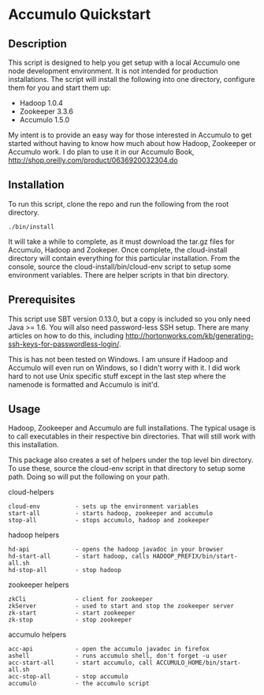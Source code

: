 # Accumulo Quickstart

## Description

This script is designed to help you get setup with a local Accumulo
one node development environment.  It is not intended for production installations.  The script will install the following into one directory, configure them for you and start them up:

- Hadoop 1.0.4
- Zookeeper 3.3.6
- Accumulo 1.5.0

My intent is to provide an easy way for those interested in
Accumulo to get started without having to know how much about how
Hadoop, Zookeeper or Accumulo work.  I do plan to use it in our
Accumulo Book, http://shop.oreilly.com/product/0636920032304.do

## Installation

To run this script, clone the repo and run the following from the root directory.

    ./bin/install

It will take a while to complete, as it must download the tar.gz files
for Accumulo, Hadoop and Zookeper.  Once complete, the cloud-install
directory will contain everything for this particular installation.
From the console, source the cloud-install/bin/cloud-env script to
setup some environment variables.  There are helper scripts in that
bin directory.

##  Prerequisites

This script use SBT version 0.13.0, but a copy is included so you only
need Java >= 1.6. You will also need password-less SSH setup.  There
are many articles on how to do this, including
http://hortonworks.com/kb/generating-ssh-keys-for-passwordless-login/.

This is has not been tested on Windows.  I am unsure if Hadoop and
Accumulo will even run on Windows, so I didn't worry with it.  I did
work hard to not use Unix specific stuff except in the last step where
the namenode is formatted and Accumulo is init'd.

## Usage

Hadoop, Zookeeper and Accumulo are full installations.  The typical
usage is to call executables in their respective bin directories.
That will still work with this installation.

This package also creates a set of helpers under the top level bin
directory.  To use these, source the cloud-env script in that
directory to setup some path.  Doing so will put the following on your path.

cloud-helpers

    cloud-env          - sets up the environment variables
    start-all          - starts hadoop, zookeeper and accumulo
    stop-all           - stops accumulo, hadoop and zookeeper

hadoop helpers

    hd-api             - opens the hadoop javadoc in your browser
    hd-start-all       - start hadoop, calls HADOOP_PREFIX/bin/start-all.sh
    hd-stop-all        - stop hadoop

zookeeper helpers

    zkCli              - client for zookeeper
    zkServer           - used to start and stop the zookeeper server
    zk-start           - start zookeeper
    zk-stop            - stop zookeeper

accumulo helpers

    acc-api            - open the accumulo javadoc in firefox
    ashell             - runs accumulo shell, don't forget -u user
    acc-start-all      - start accumulo, call ACCUMULO_HOME/bin/start-all.sh
    acc-stop-all       - stop accumulo
    accumulo           - the accumulo script
